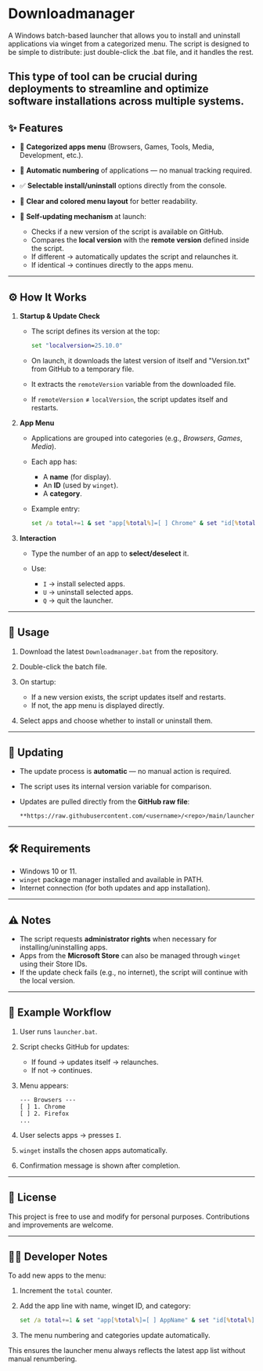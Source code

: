 # Downloadmanager 

A Windows batch-based launcher that allows you to install and uninstall applications via winget from a categorized menu. The script is designed to be simple to distribute: just double-click the .bat file, and it handles the rest.

This type of tool can be crucial during deployments to streamline and optimize software installations across multiple systems.
---

## ✨ Features

* 📂 **Categorized apps menu** (Browsers, Games, Tools, Media, Development, etc.).
* 🔢 **Automatic numbering** of applications — no manual tracking required.
* ✅ **Selectable install/uninstall** options directly from the console.
* 🎨 **Clear and colored menu layout** for better readability.
* 🔄 **Self-updating mechanism** at launch:

  * Checks if a new version of the script is available on GitHub.
  * Compares the **local version** with the **remote version** defined inside the script.
  * If different → automatically updates the script and relaunches it.
  * If identical → continues directly to the apps menu.

---

## ⚙️ How It Works

1. **Startup & Update Check**

   * The script defines its version at the top:

     ```bat
     set "localversion=25.10.0"
     ```
   * On launch, it downloads the latest version of itself and "Version.txt" from GitHub to a temporary file.
   * It extracts the `remoteVersion` variable from the downloaded file.
   * If `remoteVersion` ≠ `localVersion`, the script updates itself and restarts.

2. **App Menu**

   * Applications are grouped into categories (e.g., *Browsers*, *Games*, *Media*).
   * Each app has:

     * A **name** (for display).
     * An **ID** (used by `winget`).
     * A **category**.
   * Example entry:

     ```bat
     set /a total+=1 & set "app[%total%]=[ ] Chrome" & set "id[%total%]=Google.Chrome" & set "cat[%total%]=Browser"
     ```

3. **Interaction**

   * Type the number of an app to **select/deselect** it.
   * Use:

     * `I` → install selected apps.
     * `U` → uninstall selected apps.
     * `Q` → quit the launcher.

---

## 🚀 Usage

1. Download the latest `Downloadmanager.bat` from the repository.
2. Double-click the batch file.
3. On startup:

   * If a new version exists, the script updates itself and restarts.
   * If not, the app menu is displayed directly.
4. Select apps and choose whether to install or uninstall them.

---

## 🔄 Updating

* The update process is **automatic** — no manual action is required.
* The script uses its internal version variable for comparison.
* Updates are pulled directly from the **GitHub raw file**:

  ```
  **https://raw.githubusercontent.com/<username>/<repo>/main/launcher.bat**
  ```

---

## 🛠️ Requirements

* Windows 10 or 11.
* `winget` package manager installed and available in PATH.
* Internet connection (for both updates and app installation).

---

## ⚠️ Notes

* The script requests **administrator rights** when necessary for installing/uninstalling apps.
* Apps from the **Microsoft Store** can also be managed through `winget` using their Store IDs.
* If the update check fails (e.g., no internet), the script will continue with the local version.

---

## 📌 Example Workflow

1. User runs `launcher.bat`.
2. Script checks GitHub for updates:

   * If found → updates itself → relaunches.
   * If not → continues.
3. Menu appears:

   ```
   --- Browsers ---
   [ ] 1. Chrome
   [ ] 2. Firefox
   ...
   ```
4. User selects apps → presses `I`.
5. `winget` installs the chosen apps automatically.
6. Confirmation message is shown after completion.

---

## 📄 License

This project is free to use and modify for personal purposes.
Contributions and improvements are welcome.

---

## 👨‍💻 Developer Notes

To add new apps to the menu:

1. Increment the `total` counter.
2. Add the app line with name, winget ID, and category:

   ```bat
   set /a total+=1 & set "app[%total%]=[ ] AppName" & set "id[%total%]=Publisher.AppID" & set "cat[%total%]=Category"
   ```
3. The menu numbering and categories update automatically.

This ensures the launcher menu always reflects the latest app list without manual renumbering.
